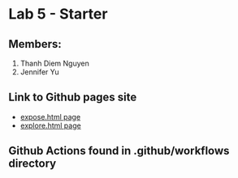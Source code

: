 # Lab 5 - Starter

## Members:
1. Thanh Diem Nguyen 
2. Jennifer Yu

## Link to Github pages site 

  - [expose.html page](https://jhxyjhxy.github.io/Lab5_Starter/expose.html)
  - [explore.html page](https://jhxyjhxy.github.io/Lab5_Starter/explore.html)

## Github Actions found in .github/workflows directory
